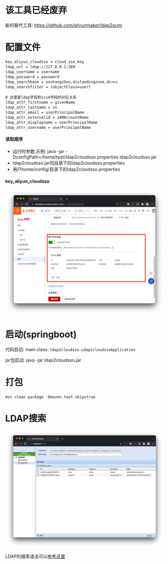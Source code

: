 # 该工具已经废弃
新的替代工具: https://github.com/aliyunmaker/ldap2scim

# 配置文件

```properties
key_aliyun_cloudsso = cloud_sso_key
ldap_url = ldap://127.0.0.1:389
ldap_username = username
ldap_password = password
ldap_searchbase = ou=hangzhou,dc=landingzone,dc=cc
ldap_searchfilter = (objectClass=user)

# 这里是ldap字段和scim字段的对应关系
ldap_attr_firstname = givenName
ldap_attr_lastname = sn
ldap_attr_email = userPrincipalName
ldap_attr_externalid = sAMAccountName
ldap_attr_displayname = userPrincipalName
ldap_attr_username = userPrincipalName
```

#### 读取顺序
- 运行时参数,示例: java -jar -DconfigPath=/home/test/ldap2cloudsso.properties ldap2cloudsso.jar  
- ldap2cloudsso.jar同目录下的ldap2cloudsso.properties
- 用户home/config/目录下的ldap2cloudsso.properties

#### key_aliyun_cloudsso

![screenshot1](image/cloudsso_key.png)



# 启动(springboot)
代码启动: main class: `ldap2cloudsso.Ldap2cloudssoApplication`

jar包启动: java -jar ldap2cloudsso.jar





# 打包

`mvn clean package -Dmaven.test.skip=true`



# LDAP搜索

![screenshot1](image/screenshot1.png)

LDAP的搜索语法可以[参考这里](https://www.cnblogs.com/dreamer-fish/p/5832735.html)
